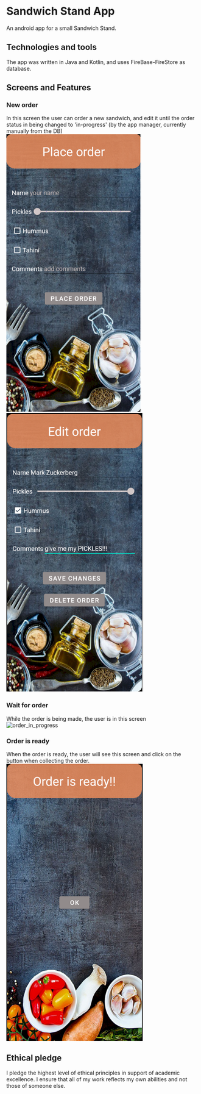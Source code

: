 # Sandwich Stand App
An android app for a small Sandwich Stand.

## Technologies and tools
The app was written in Java and Kotlin, and uses FireBase-FireStore as database.

## Screens and Features
### New order
In this screen the user can order a new sandwich, and edit it until the order status in being changed to 'in-progress' (by the app manager, currently manually from the DB)</br>
![place_order](https://github.com/IdoSagiv/order-sandwich-app/blob/main/screenshots/place_order.png?raw=true)
![edit_order](https://github.com/IdoSagiv/order-sandwich-app/blob/main/screenshots/edit_order.png?raw=true)
### Wait for order
While the order is being made, the user is in this screen</br>
![order_in_progress](https://github.com/IdoSagiv/order-sandwich-app/blob/main/screenshots/in_progress.gif?raw=true)
### Order is ready
When the order is ready, the user will see this screen and click on the button when collecting the order.</br>
![order_ready](https://github.com/IdoSagiv/order-sandwich-app/blob/main/screenshots/ready.png?raw=true)

## Ethical pledge
I pledge the highest level of ethical principles in support of academic excellence. I ensure that all of my work reflects my own abilities and not those of someone else.
